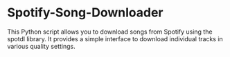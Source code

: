 # Spotify-Song-Downloader
This Python script allows you to download songs from Spotify using the spotdl library. It provides a simple interface to download individual tracks in various quality settings.
